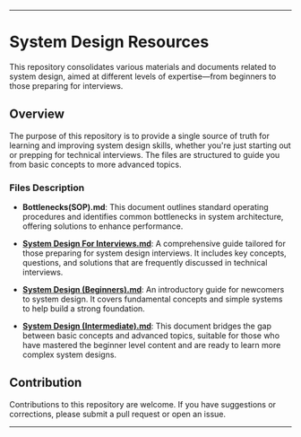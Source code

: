 
---

# System Design Resources

This repository consolidates various materials and documents related to system design, aimed at different levels of expertise—from beginners to those preparing for interviews.

## Overview

The purpose of this repository is to provide a single source of truth for learning and improving system design skills, whether you're just starting out or prepping for technical interviews. The files are structured to guide you from basic concepts to more advanced topics.

### Files Description

- **Bottlenecks(SOP).md**: This document outlines standard operating procedures and identifies common bottlenecks in system architecture, offering solutions to enhance performance.
- **[System Design For Interviews.md](https://github.com/bhargavvc/system-design/blob/main/SystemDesignForInterviews.md)**: A comprehensive guide tailored for those preparing for system design interviews. It includes key concepts, questions, and solutions that are frequently discussed in technical interviews.

- **[System Design (Beginners).md](https://github.com/bhargavvc/system-design/blob/main/System%20Design%20(Beginners).md)**: An introductory guide for newcomers to system design. It covers fundamental concepts and simple systems to help build a strong foundation.

- **[System Design (Intermediate).md](https://github.com/bhargavvc/system-design/blob/main/System%20Design%20(Intermediate).md)**: This document bridges the gap between basic concepts and advanced topics, suitable for those who have mastered the beginner level content and are ready to learn more complex system designs.

## Contribution

Contributions to this repository are welcome. If you have suggestions or corrections, please submit a pull request or open an issue.


---
 